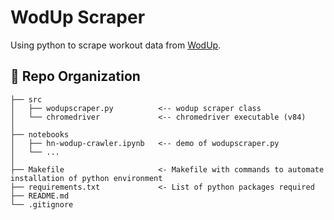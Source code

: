# WodUp Scraper

Using python to scrape workout data from [WodUp](https://www.wodup.com/).

:open_file_folder: Repo Organization
--------------------------------

    ├── src                     
    │   ├── wodupscraper.py          <-- wodup scraper class   
    │   └── chromedriver             <-- chromedriver executable (v84)      
    │
    ├── notebooks          
    │   ├── hn-wodup-crawler.ipynb   <-- demo of wodupscraper.py
    │   └── ...            
    │
    ├── Makefile                     <- Makefile with commands to automate installation of python environment
    ├── requirements.txt             <- List of python packages required     
    ├── README.md
    └── .gitignore         
